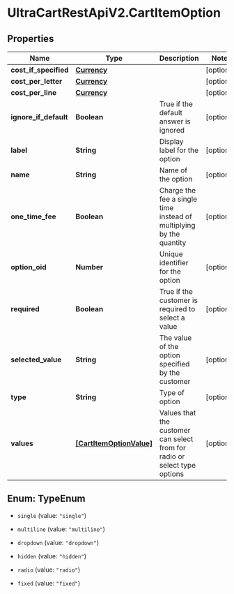 # UltraCartRestApiV2.CartItemOption

## Properties
Name | Type | Description | Notes
------------ | ------------- | ------------- | -------------
**cost_if_specified** | [**Currency**](Currency.md) |  | [optional] 
**cost_per_letter** | [**Currency**](Currency.md) |  | [optional] 
**cost_per_line** | [**Currency**](Currency.md) |  | [optional] 
**ignore_if_default** | **Boolean** | True if the default answer is ignored | [optional] 
**label** | **String** | Display label for the option | [optional] 
**name** | **String** | Name of the option | [optional] 
**one_time_fee** | **Boolean** | Charge the fee a single time instead of multiplying by the quantity | [optional] 
**option_oid** | **Number** | Unique identifier for the option | [optional] 
**required** | **Boolean** | True if the customer is required to select a value | [optional] 
**selected_value** | **String** | The value of the option specified by the customer | [optional] 
**type** | **String** | Type of option | [optional] 
**values** | [**[CartItemOptionValue]**](CartItemOptionValue.md) | Values that the customer can select from for radio or select type options | [optional] 


<a name="TypeEnum"></a>
## Enum: TypeEnum


* `single` (value: `"single"`)

* `multiline` (value: `"multiline"`)

* `dropdown` (value: `"dropdown"`)

* `hidden` (value: `"hidden"`)

* `radio` (value: `"radio"`)

* `fixed` (value: `"fixed"`)




